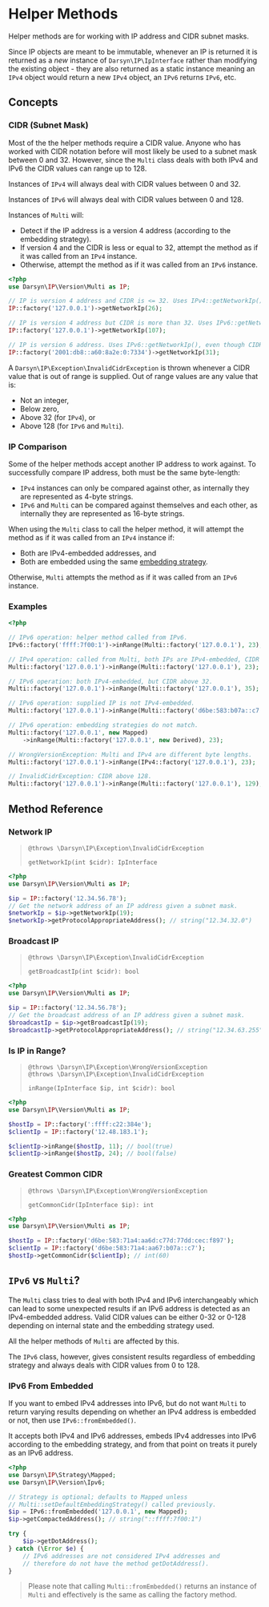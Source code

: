 # Helper Methods

Helper methods are for working with IP address and CIDR subnet masks.

Since IP objects are meant to be immutable, whenever an IP is returned it is
returned as a *new* instance of `Darsyn\IP\IpInterface` rather than modifying
the existing object - they are also returned as a static instance meaning an
`IPv4` object would return a new `IPv4` object, an `IPv6` returns `IPv6`, etc.

## Concepts

### CIDR (Subnet Mask)

Most of the the helper methods require a CIDR value. Anyone who has worked with
CIDR notation before will most likely be used to a subnet mask between 0 and 32.
However, since the `Multi` class deals with both IPv4 and IPv6 the CIDR values
can range up to 128.

Instances of `IPv4` will always deal with CIDR values between 0 and 32.

Instances of `IPv6` will always deal with CIDR values between 0 and 128.

Instances of `Multi` will:

- Detect if the IP address is a version 4 address (according to the embedding
  strategy).
- If version 4 and the CIDR is less or equal to 32, attempt the method as if it
  was called from an `IPv4` instance.
- Otherwise, attempt the method as if it was called from an `IPv6` instance.

```php
<?php
use Darsyn\IP\Version\Multi as IP;

// IP is version 4 address and CIDR is <= 32. Uses IPv4::getNetworkIp().
IP::factory('127.0.0.1')->getNetworkIp(26);

// IP is version 4 address but CIDR is more than 32. Uses IPv6::getNetworkIp().
IP::factory('127.0.0.1')->getNetworkIp(107);

// IP is version 6 address. Uses IPv6::getNetworkIp(), even though CIDR is below 32.
IP::factory('2001:db8::a60:8a2e:0:7334')->getNetworkIp(31);
```

A `Darsyn\IP\Exception\InvalidCidrException` is thrown whenever a CIDR value
that is out of range is supplied. Out of range values are any value that is:

- Not an integer,
- Below zero,
- Above 32 (for `IPv4`), or
- Above 128 (for `IPv6` and `Multi`).

### IP Comparison

Some of the helper methods accept another IP address to work against. To
successfully compare IP address, both must be the same byte-length:

- `IPv4` instances can only be compared against other, as internally they are
  represented as 4-byte strings.
- `IPv6` and `Multi` can be compared against themselves and each other, as
  internally they are represented as 16-byte strings.

When using the `Multi` class to call the helper method, it will attempt the
method as if it was called from an `IPv4` instance if:

- Both are IPv4-embedded addresses, and
- Both are embedded using the same [embedding strategy](./05-strategies.md).

Otherwise, `Multi` attempts the method as if it was called from an `IPv6`
instance.

### Examples

```php
<?php

// IPv6 operation: helper method called from IPv6.
IPv6::factory('ffff:7f00:1')->inRange(Multi::factory('127.0.0.1'), 23);

// IPv4 operation: called from Multi, both IPs are IPv4-embedded, CIDR below 32.
Multi::factory('127.0.0.1')->inRange(Multi::factory('127.0.0.1'), 23);

// IPv6 operation: both IPv4-embedded, but CIDR above 32.
Multi::factory('127.0.0.1')->inRange(Multi::factory('127.0.0.1'), 35);

// IPv6 operation: supplied IP is not IPv4-embedded.
Multi::factory('127.0.0.1')->inRange(Multi::factory('d6be:583:b07a::c7'), 23);

// IPv6 operation: embedding strategies do not match.
Multi::factory('127.0.0.1', new Mapped)
    ->inRange(Multi::factory('127.0.0.1', new Derived), 23);

// WrongVersionException: Multi and IPv4 are different byte lengths.
Multi::factory('127.0.0.1')->inRange(IPv4::factory('127.0.0.1'), 23);

// InvalidCidrException: CIDR above 128.
Multi::factory('127.0.0.1')->inRange(Multi::factory('127.0.0.1'), 129);
```

## Method Reference

### Network IP

> ```
> @throws \Darsyn\IP\Exception\InvalidCidrException
>
> getNetworkIp(int $cidr): IpInterface
> ```


```php
<?php
use Darsyn\IP\Version\Multi as IP;

$ip = IP::factory('12.34.56.78');
// Get the network address of an IP address given a subnet mask.
$networkIp = $ip->getNetworkIp(19);
$networkIp->getProtocolAppropriateAddress(); // string("12.34.32.0")
```

### Broadcast IP

> ```
> @throws \Darsyn\IP\Exception\InvalidCidrException
>
> getBroadcastIp(int $cidr): bool
> ```

```php
<?php
use Darsyn\IP\Version\Multi as IP;

$ip = IP::factory('12.34.56.78');
// Get the broadcast address of an IP address given a subnet mask.
$broadcastIp = $ip->getBroadcastIp(19);
$broadcastIp->getProtocolAppropriateAddress(); // string("12.34.63.255")
```

### Is IP in Range?

> ```
> @throws \Darsyn\IP\Exception\WrongVersionException
> @throws \Darsyn\IP\Exception\InvalidCidrException
>
> inRange(IpInterface $ip, int $cidr): bool
> ```

```php
<?php
use Darsyn\IP\Version\Multi as IP;

$hostIp = IP::factory(':ffff:c22:384e');
$clientIp = IP::factory('12.48.183.1');

$clientIp->inRange($hostIp, 11); // bool(true)
$clientIp->inRange($hostIp, 24); // bool(false)
```

### Greatest Common CIDR

> ```
> @throws \Darsyn\IP\Exception\WrongVersionException
>
> getCommonCidr(IpInterface $ip): int
> ```

```php
<?php
use Darsyn\IP\Version\Multi as IP;

$hostIp = IP::factory('d6be:583:71a4:aa6d:c77d:77dd:cec:f897');
$clientIp = IP::factory('d6be:583:71a4:aa67:b07a::c7');
$hostIp->getCommonCidr($clientIp); // int(60)
```

## `IPv6` vs `Multi`?

The `Multi` class tries to deal with both IPv4 and IPv6 interchangeably which
can lead to some unexpected results if an IPv6 address is detected as an
IPv4-embedded address. Valid CIDR values can be either 0-32 or 0-128 depending
on internal state and the embedding strategy used.

All the helper methods of `Multi` are affected by this.

The `IPv6` class, however, gives consistent results regardless of embedding
strategy and always deals with CIDR values from 0 to 128.

### IPv6 From Embedded

If you want to embed IPv4 addresses into IPv6, but do not want `Multi` to return
varying results depending on whether an IPv4 address is embedded or not, then
use `IPv6::fromEmbedded()`.

It accepts both IPv4 and IPv6 addresses, embeds IPv4 addresses into IPv6
according to the embedding strategy, and from that point on treats it purely as
an IPv6 address.

```php
<?php
use Darsyn\IP\Strategy\Mapped;
use Darsyn\IP\Version\Ipv6;

// Strategy is optional; defaults to Mapped unless
// Multi::setDefaultEmbeddingStrategy() called previously.
$ip = IPv6::fromEmbedded('127.0.0.1', new Mapped);
$ip->getCompactedAddress(); // string("::ffff:7f00:1")

try {
    $ip->getDotAddress();
} catch (\Error $e) {
    // IPv6 addresses are not considered IPv4 addresses and
    // therefore do not have the method getDotAddress().
}
```

> Please note that calling `Multi::fromEmbedded()` returns an instance of
> `Multi` and effectively is the same as calling the factory method.
